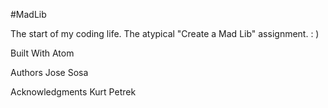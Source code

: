 #MadLib

The start of my coding life. The atypical "Create a Mad Lib" assignment. : )

Built With
Atom

Authors
Jose Sosa


Acknowledgments
Kurt Petrek
